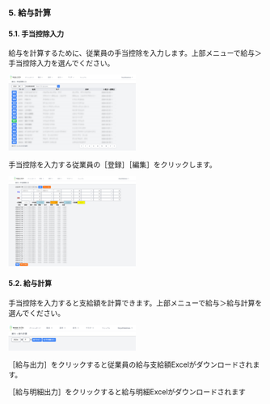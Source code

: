 ### 5. 給与計算
#### 5.1. 手当控除入力
給与を計算するために、従業員の手当控除を入力します。上部メニューで給与＞手当控除入力を選んでください。

<img width="50%" src="imgs/kyuyo01teatekoujyo01.png" alt="手当控除従業員一覧画面">

手当控除を入力する従業員の［登録］［編集］をクリックします。

<img width="50%" src="imgs/kyuyo01teatekoujyo02.png" alt="手当控除従業員詳細画面">

#### 5.2. 給与計算
手当控除を入力すると支給額を計算できます。上部メニューで給与＞給与計算を選んでください。

<img width="50%" src="imgs/kyuyo02export01.png" alt="給与出漁画面">

［給与出力］をクリックすると従業員の給与支給額Excelがダウンロードされます。

［給与明細出力］をクリックすると給与明細Excelがダウンロードされます
